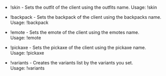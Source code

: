 * !skin - Sets the outfit of the client using the outfits name.
Usage: !skin <skin name>

* !backpack - Sets the backpack of the client using the backpacks name.     
Usage: !backpack <backpack name>

* !emote - Sets the emote of the client using the emotes name.              
Usage: !emote <emote name>

* !pickaxe - Sets the pickaxe of the client using the pickaxe name.         
Usage: !pickaxe <pickaxe name>

* !variants - Creates the variants list by the variants you set.            
Usage: !variants <CID> <style type> <integer>

* !purpleskull - Sets the outfit of the client to Purple Skull Trooper.     
Usage: !purpleskull

* !purpleportal - Sets the backpack of the client to Purple Ghost Portal.   
Usage: !purpleportal

* !checkeredrenegade - Sets the outfit of the client to Checkered Renegade. 
Usage: !checkeredrenegade

* !banner - Sets the banner of the client.                                  
Usage: !banner <icon> <colour> <level>

* CID_ - Sets the outfit of the client using CID.                           
Usage: <CID>

* BID_ Sets the backpack of the client using BID.                           
Usage: <BID>

* PICKAXE_ID_ - Sets the pickaxe of the client using PICKAXE_ID.            
Usage: <PICKAXE_ID>

* EID_ - Sets the emote of the client using EID.                            
Usage: <EID>

* !stop - Clears/stops the emote currently playing.                         
Usage: !stop

* !help - Displays a link to this webpage.                                  
Usage: !help

* !legacypickaxe - Sets the pickaxe of the client using Pickaxe_            
Usage: !legacypickaxe <pickaxe>

* !ready - Sets the readiness of the client to ready.                       
Usage: !ready

* !unready - Sets the readiness of the client to unready.                   
Usage: !unready

* !bp - Sets the battlepass info of the client.                             
Usage: !bp <level> <xp boost> <friend xp boost>

* !point - Sets pickaxe using PICKAXE_ID & does 'Point it Out'              
Usage: !point <PICKAXE_ID>

* !searchpoint - Sets pickaxe using pickaxe name & does 'Point it Out'      
Usage: !searchpoint <pickaxe name>

* !echo - Sends message to party chat with the given content.               
Usage: !echo <message> 